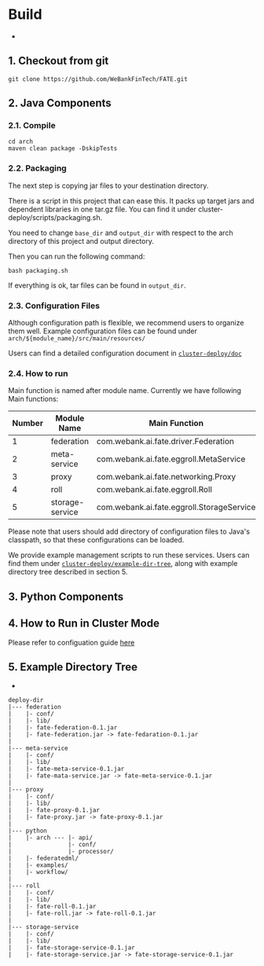 # Build
-

## 1. Checkout from git
```
git clone https://github.com/WeBankFinTech/FATE.git
```

## 2. Java Components

### 2.1. Compile
```
cd arch
maven clean package -DskipTests
```

### 2.2. Packaging
The next step is copying jar files to your destination directory.

There is a script in this project that can ease this. It packs up target jars and dependent libraries in one tar.gz file. You can find it under cluster-deploy/scripts/packaging.sh.

You need to change `base_dir` and `output_dir` with respect to the arch directory of this project and output directory. 

Then you can run the following command:

```
bash packaging.sh
```
If everything is ok, tar files can be found in `output_dir`. 

### 2.3. Configuration Files
Although configuration path is flexible, we recommend users to organize them well.
Example configuration files can be found under 
`arch/${module_name}/src/main/resources/`

Users can find a detailed configuration document in 
[`cluster-deploy/doc` ](https://github.com/WeBankFinTech/FATE/tree/master/cluster-deploy/doc)

### 2.4. How to run
Main function is named after module name. Currently we have following Main functions:

Number | Module Name     | Main Function
-------|-----------------|---------------
1      | federation      | com.webank.ai.fate.driver.Federation
2      | meta-service    | com.webank.ai.fate.eggroll.MetaService
3      | proxy           | com.webank.ai.fate.networking.Proxy
4      | roll            | com.webank.ai.fate.eggroll.Roll
5      | storage-service | com.webank.ai.fate.eggroll.StorageService

Please note that users should add directory of configuration files to Java's classpath, so that these configurations can be loaded.

We provide example management scripts to run these services. Users can find them under [`cluster-deploy/example-dir-tree`](https://github.com/WeBankFinTech/FATE/tree/master/cluster-deploy/example-dir-tree), along with example directory tree described in section 5.

## 3. Python Components


## 4. How to Run in Cluster Mode
Please refer to configuation guide [here](https://github.com/WeBankFinTech/FATE/tree/master/cluster-deploy/doc/configuration.md)


## 5. Example Directory Tree
-
```
deploy-dir
|--- federation
|    |- conf/
|    |- lib/
|    |- fate-federation-0.1.jar
|    |- fate-federation.jar -> fate-fedaration-0.1.jar
|
|--- meta-service
|    |- conf/
|    |- lib/
|    |- fate-meta-service-0.1.jar
|    |- fate-mata-service.jar -> fate-meta-service-0.1.jar
|
|--- proxy
|    |- conf/
|    |- lib/
|    |- fate-proxy-0.1.jar
|    |- fate-proxy.jar -> fate-proxy-0.1.jar
|
|--- python
|    |- arch --- |- api/
|                |- conf/
|                |- processor/              
|    |- federatedml/
|    |- examples/
|    |- workflow/
|
|--- roll
|    |- conf/
|    |- lib/
|    |- fate-roll-0.1.jar
|    |- fate-roll.jar -> fate-roll-0.1.jar
|
|--- storage-service
|    |- conf/
|    |- lib/
|    |- fate-storage-service-0.1.jar
|    |- fate-storage-service.jar -> fate-storage-service-0.1.jar

```
